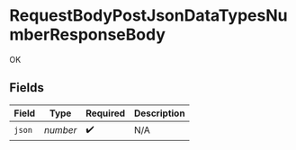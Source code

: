 # RequestBodyPostJsonDataTypesNumberResponseBody

OK


## Fields

| Field              | Type               | Required           | Description        |
| ------------------ | ------------------ | ------------------ | ------------------ |
| `json`             | *number*           | :heavy_check_mark: | N/A                |